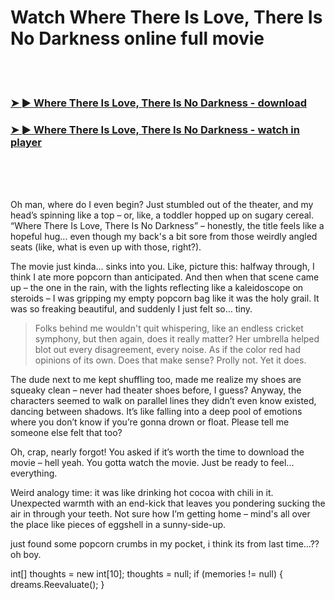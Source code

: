 <h1>Watch Where There Is Love, There Is No Darkness online full movie</h1>


<br><br>

<h3><a href="https://Nicks-newresoundlect1976.github.io/yuepcyecdm/">➤ ► Where There Is Love, There Is No Darkness - download</a></h3> 
<h3><a href="https://Nicks-newresoundlect1976.github.io/yuepcyecdm/">➤ ► Where There Is Love, There Is No Darkness - watch in player</a></h3>


<br><br><br>


Oh man, where do I even begin? Just stumbled out of the theater, and my head’s spinning like a top – or, like, a toddler hopped up on sugary cereal. “Where There Is Love, There Is No Darkness” – honestly, the title feels like a hopeful hug... even though my back's a bit sore from those weirdly angled seats (like, what is even up with those, right?).

The movie just kinda... sinks into you. Like, picture this: halfway through, I think I ate more popcorn than anticipated. And then when that scene came up – the one in the rain, with the lights reflecting like a kaleidoscope on steroids – I was gripping my empty popcorn bag like it was the holy grail. It was so freaking beautiful, and suddenly I just felt so… tiny.

> Folks behind me wouldn't quit whispering, like an endless cricket symphony, but then again, does it really matter? Her umbrella helped blot out every disagreement, every noise. As if the color red had opinions of its own. Does that make sense? Prolly not. Yet it does.

The dude next to me kept shuffling too, made me realize my shoes are squeaky clean – never had theater shoes before, I guess? Anyway, the characters seemed to walk on parallel lines they didn’t even know existed, dancing between shadows. It’s like falling into a deep pool of emotions where you don’t know if you’re gonna drown or float. Please tell me someone else felt that too?

Oh, crap, nearly forgot! You asked if it’s worth the time to download the movie – hell yeah. You gotta watch the movie. Just be ready to feel... everything.

Weird analogy time: it was like drinking hot cocoa with chili in it. Unexpected warmth with an end-kick that leaves you pondering sucking the air in through your teeth. Not sure how I’m getting home – mind's all over the place like pieces of eggshell in a sunny-side-up.

just found some popcorn crumbs in my pocket, i think its from last time...?? oh boy.

int[] thoughts = new int[10];
thoughts = null;
if (memories != null) {
    dreams.Reevaluate();
}
